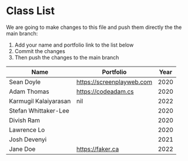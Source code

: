 # Class List

We are going to make changes to this file and push them directly the the main branch:

1. Add your name and portfolio link to the list below
2. Commit the changes
3. Then push the changes to the main branch

| Name                           | Portfolio                                                    | Year       |
| ------------------------------ | ------------------------------------------------------------ | ---------- |
| Sean Doyle                     | https://screenplayweb.com                                    | 2020       |
| Adam Thomas                    | https://codeadam.cs                                          | 2020       |
| Karmugil Kalaiyarasan          | nil                                                          | 2022       |
| Stefan Whittaker-Lee           |                                                              | 2020       |
| Divish Ram                     |                                                              | 2020       |
| Lawrence Lo                    |                                                              | 2020       |
| Josh Devenyi                   |                                                              | 2021       |
| Jane Doe | https://faker.ca | 2022 |
